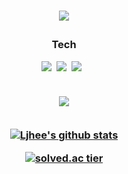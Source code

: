 <h1 align="center">
<img src="https://capsule-render.vercel.app/api?type=waving&color=0:43cea2,100:185a9d&height=300&section=header&text=Ljhee's%20Github%20❄️&fontSize=90" /></p>

<p>
<h3 align = 'center'> Tech </p>

<p>
<img src="https://img.shields.io/badge/R-276DC3?style=flat-square&logo=R&logoColor=white"/></a>&nbsp
<img src="https://img.shields.io/badge/Python-3776AB?style=flat-square&logo=Python&logoColor=white"/></a>&nbsp
<img src="https://img.shields.io/badge/MySQL-4479A1?style=flat-square&logo=CSS3&logoColor=white"/></a> &nbsp
</p>

</br>
<a href="https://hits.seeyoufarm.com"><img src="https://hits.seeyoufarm.com/api/count/incr/badge.svg?url=https%3A%2F%2Fgithub.com%2FIjhee%2Fhit-counter&count_bg=%2379C83D&title_bg=%23323F7F&icon=&icon_color=%23E7E7E7&title=hits&edge_flat=false"/></a>
</br>
</br>

[![Ljhee's github stats](https://github-readme-stats.vercel.app/api?username=Ijhee&theme=tokyonight)](https://github.com/Ijhee/github-readme-stats)   

[![solved.ac tier](http://mazassumnida.wtf/api/v2/generate_badge?boj=ljhee)](https://solved.ac/ljhee)

